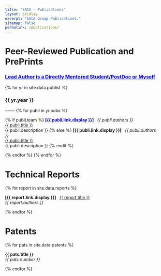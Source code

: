 ```yaml
---
title: "SACA - Publications"
layout: gridlay
excerpt: "SACA Group Publications."
sitemap: false
permalink: /publications/
---
```



# Peer-Reviewed Publication and PrePrints
<h3 style="color:blue;"> <u> Lead Author is a Directly Mentored Student/PostDoc or Myself</u> </h3>
{% for yr in site.data.publist %}
<h3>{{ yr.year }}</h3>
-----
{% for publi in yr.pubs %}

{% if publi.team %}
  <b style="color:blue;">[{{ publi.link.display }}] </b> &nbsp;
  <em>{{ publi.authors }} </em><br /><a href="{{ publi.link.url }}">{{ publi.title }}</a> <br /> {{ publi.description }} 
{% else %}
 <b>[{{ publi.link.display }}] </b> &nbsp;
  <em>{{ publi.authors }} </em><br /><a href="{{ publi.link.url }}">{{ publi.title }}</a> <br /> {{ publi.description }}
{% endif %}

{% endfor %}
{% endfor %}

# Technical Reports

{% for report in site.data.reports %}

  <b>[{{ report.link.display }}] </b> &nbsp;
  <a href="{{ report.link.url }}">{{ report.title }}</a><br /><em>{{ report.authors }} </em>

{% endfor %}

# Patents

{% for pats in site.data.patents %}

  <b> {{ pats.title }} </b>
  <br /><em>{{ pats.number }} </em>

{% endfor %}
